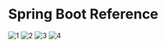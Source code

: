 # Spring Boot Reference
![1](https://github.com/Kumar-Aryan-NIET/SpringBoot_Reference/assets/101974240/52e9ac5e-f260-4860-b453-5407dddbc6dd)
![2](https://github.com/Kumar-Aryan-NIET/SpringBoot_Reference/assets/101974240/0e361071-1361-4a46-bdc8-6f6c27ca0564)
![3](https://github.com/Kumar-Aryan-NIET/SpringBoot_Reference/assets/101974240/4bb17616-6097-4fbd-9336-47892bfa038c)
![4](https://github.com/Kumar-Aryan-NIET/SpringBoot_Reference/assets/101974240/917d5c45-ef0e-4cc4-9644-52786cd6df58)
